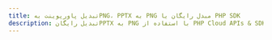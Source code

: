 ---title: تبدیل پاورپوینت بهPNG، PPTX به PNG مبدل رایگان یا PHP SDKdescription: تبدیل رایگانPPTX به PNG با استفاده از PHP Cloud APIs & SDK. همچنین اسناد Microsoft PowerPoint را در Cloud ایجاد، ویرایش و رندر کنید.---
